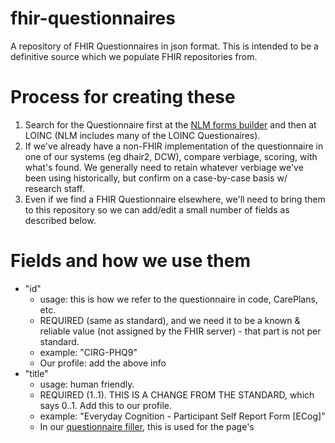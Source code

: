 # fhir-questionnaires
A repository of FHIR Questionnaires in json format. This is intended to be a definitive source which we populate FHIR repositories from.

# Process for creating these
1. Search for the Questionnaire first at the [NLM forms builder](https://lhcformbuilder.nlm.nih.gov/) and then at LOINC (NLM includes many of the LOINC Questionaires).
2. If we've already have a non-FHIR implementation of the questionnaire in one of our systems (eg dhair2, DCW), compare verbiage, scoring, with what's found. We generally need to retain whatever verbiage we've been using historically, but confirm on a case-by-case basis w/ research staff.
3. Even if we find a FHIR Questionnaire elsewhere, we'll need to bring them to this repository so we can add/edit a small number of fields as described below.

# Fields and how we use them
- "id"
   - usage: this is how we refer to the questionnaire in code, CarePlans, etc.
   - REQUIRED (same as standard), and we need it to be a known & reliable value (not assigned by the FHIR server) - that part is not per standard.
   - example: "CIRG-PHQ9"
   - Our profile: add the above info
- "title"
   - usage: human friendly.
   - REQUIRED (1..1). THIS IS A CHANGE FROM THE STANDARD, which says 0..1. Add this to our profile.
   - example: "Everyday Cognition - Participant Self Report Form [ECog]"
   - In our [questionnaire filler](https://github.com/uwcirg/asbi-screening-app), this is used for the page's <head><title>.
- "description"
   - Spec says: "Natural language description of the questionnaire", 0..1, Markdown.
   - Contrast this with item[0]._text.extension (see below), which we use to describe the questionnaire in XHTML for rendering on web pages.
   - Amy do you use this anywhere? It seems not (I don't see it in the questionnaire filler's DCW Questionnaires, at least), but I may be missing something. If you're not using it, then I'll reserve it for descriptive text that we don't intend to render. 
- "code"
   - usage: uniquely identify the questionnaire according to some system, eg at LOINC. Not our canonical reference (see "id"). See https://github.com/uwcirg/fhir-questionnaires/pull/2/files#r974579864
- "name"
   - Standard says 0..1; computer friendly.
   - Do we use this anywhere Amy? I see that it's populated for the DCW Questionnaires.
- "linkId"
   - usage: QuestionnaireResponse will refer to this
   - REQUIRED (1..1), same as standard.
- "status"
   - REQUIRED (1..1), same as standard.
   - Default for us: "active"
   - We don't read this for anything, and have populated it inconsistently.
- "item"[n]
  - item[n].text - used in the UI.
  - item[n].code.display - ignore, same as item.text but from external source. No need to remove, often too laborious.
  - item[n].linkId
     - REQUIRED.
     - QuestionnaireResponse refers to this.
     - Note that this is not used for computed mappings back *to* the non-FHIR source (eg dhair2); that source maps in this direction (eg dhair2's question.fhir_linkId)). 
     - If we identify a FHIR resource for the Questionnaire that's established in the community (usually loinc), then we'll use its values for these. Otherwise, use whatever is easy... a pattern like 'CIRG-[project eg "PainTracker"]-[our question ID], eg [this PainTracker body diagram question](https://github.com/uwcirg/fhir-questionnaires/blob/main/CIRG-PainTracker-Location-Body-Diagram.json#L17)' is good, but sometimes not easy (hard to scale).
  - item[n].type
     - example: "choice", "decimal", "string", "display"
     - REQUIRED.
     - Note: we ignore other directives eg item.extension.valueCodeableConcept.coding.code "drop-down".  
  - item[n].answerOption[n]
    - item.answerOption[n].valueCoding
      - code: QuestionnaireResponse refers to this
        - This is not used for computed mappings back *to* the non-FHIR source (eg dhair2); that source maps in this direction (eg dhair2's options.fhir_code).
        - If we identify a FHIR resource for the Questionnaire that's established in the community (usually loinc), then we'll use its values for these. Otherwise, use whatever is easy... a pattern like option.id from dhair2 eg [this PainTracker body diagram question](https://github.com/uwcirg/fhir-questionnaires/blob/main/CIRG-PainTracker-Location-Body-Diagram.json#L17)' is good, but sometimes not easy (hard to scale).
      - display: the text displayed for the option.
    - item.answerOption[n].extension
      - "url": "http://hl7.org/fhir/StructureDefinition/ordinalValue"
        - almost always valueDecimal; rarely valueString (example [here](https://github.com/uwcirg/asbi-screening-app/blob/master/src/fhir/1_Questionnaire-C-IDAS.json)).
      - "url": "http://hl7.org/fhir/StructureDefinition/questionnaire-optionPrefix" I see this is nearly always populated, but Amy do you use this at all? Seems redundant w/ ordinalValue (just above).
  - item[n]._text.extension where item[n].type = "display"
    - XTHML displayed...
      - ... during the questionnaire, usually instructions.
      - ... in the [summary report](https://github.com/uwcirg/patient-summary) "about" pop-up.
      - Not a question (does not have an answerOption[]).
      - Usually at item[0] (the screener gives it its own page in this case)
      - Sometimes later as instructions for a specific question item
      - Examples of both in [MINICOG in the questionnaire filler](https://github.com/uwcirg/asbi-screening-app/blob/master/src/fhir/1_Questionnaire-MINICOG.json).
    - "url": "http://hl7.org/fhir/StructureDefinition/rendering-xhtml"
    - "valueString": XTHML
    - Examples
      - CIRG-PC-PTSD-5.json
      - CIRG-PHQ-4.json
      - 1_Questionnaire-USAUDIT.json (screener app)
  - item[n]."extension"."valueCoding"
    - We sometimes use this to indicate that an item is a score [here](https://github.com/uwcirg/fhir-questionnaires/pull/2/files#diff-66fd6a93556a044e8ffa3a290dac3e49b37b29b60c0cdddfb2645fe5cea49ae2R582)
    - Amy do you read this for anything?
  - item[n]."enableWhen"
    - Amy you're not using this for anything, are you? I see it for the DCW Audit questionnaires, but we don't use those...

**We'll continue to curate this as need be**
